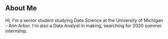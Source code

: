## About Me
Hi, I'm a senior student studying Data Science at the University of Michigan - Ann Arbor.
I'm also a Data Analyst in making, searching for 2020 summer internship.
